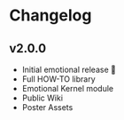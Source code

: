 # Changelog

## v2.0.0
- Initial emotional release 🚀
- Full HOW-TO library
- Emotional Kernel module
- Public Wiki
- Poster Assets